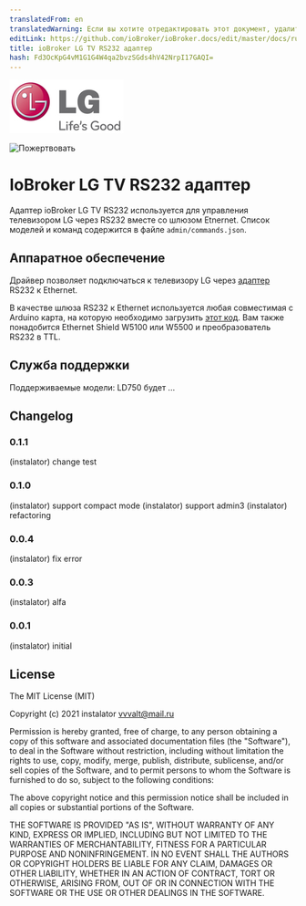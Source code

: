 ```yaml
---
translatedFrom: en
translatedWarning: Если вы хотите отредактировать этот документ, удалите поле «translationFrom», в противном случае этот документ будет снова автоматически переведен
editLink: https://github.com/ioBroker/ioBroker.docs/edit/master/docs/ru/adapterref/iobroker.lgtv-rs/README.md
title: ioBroker LG TV RS232 адаптер
hash: Fd3OcKpG4vM1G1G4W4qa2bvzSGds4hV42NrpI17GAQI=
---
```

![Логотип](../../../en/adapterref/iobroker.lgtv-rs/admin/lg_admin.png)

![Пожертвовать](https://img.shields.io/badge/Donate-PayPal-green.svg)

# IoBroker LG TV RS232 адаптер
Адаптер ioBroker LG TV RS232 используется для управления телевизором LG через RS232 вместе со шлюзом Etnernet.
Список моделей и команд содержится в файле `admin/commands.json`.

## Аппаратное обеспечение
Драйвер позволяет подключаться к телевизору LG через [адаптер](http://blog.instalator.ru/archives/744) RS232 к Ethernet.

В качестве шлюза RS232 к Ethernet используется любая совместимая с Arduino карта, на которую необходимо загрузить [этот код](https://github.com/stepansnigirev/ArduinoSerialToEthernet).
Вам также понадобится Ethernet Shield W5100 или W5500 и преобразователь RS232 в TTL.

## Служба поддержки
Поддерживаемые модели: LD750 будет ...

## Changelog

### 0.1.1
  (instalator) change test

### 0.1.0
  (instalator) support compact mode
  (instalator) support admin3
  (instalator) refactoring

### 0.0.4
  (instalator) fix error

### 0.0.3
  (instalator) alfa

### 0.0.1
  (instalator) initial

## License
The MIT License (MIT)

Copyright (c) 2021 instalator <vvvalt@mail.ru>

Permission is hereby granted, free of charge, to any person obtaining a copy
of this software and associated documentation files (the "Software"), to deal
in the Software without restriction, including without limitation the rights
to use, copy, modify, merge, publish, distribute, sublicense, and/or sell
copies of the Software, and to permit persons to whom the Software is
furnished to do so, subject to the following conditions:

The above copyright notice and this permission notice shall be included in all
copies or substantial portions of the Software.

THE SOFTWARE IS PROVIDED "AS IS", WITHOUT WARRANTY OF ANY KIND, EXPRESS OR
IMPLIED, INCLUDING BUT NOT LIMITED TO THE WARRANTIES OF MERCHANTABILITY,
FITNESS FOR A PARTICULAR PURPOSE AND NONINFRINGEMENT. IN NO EVENT SHALL THE
AUTHORS OR COPYRIGHT HOLDERS BE LIABLE FOR ANY CLAIM, DAMAGES OR OTHER
LIABILITY, WHETHER IN AN ACTION OF CONTRACT, TORT OR OTHERWISE, ARISING FROM,
OUT OF OR IN CONNECTION WITH THE SOFTWARE OR THE USE OR OTHER DEALINGS IN THE
SOFTWARE.